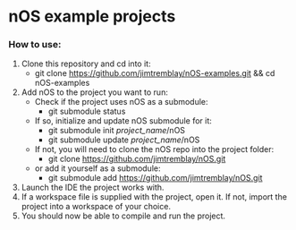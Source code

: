# nOS example projects

### How to use:
1. Clone this repository and cd into it:
    * git clone https://github.com/jimtremblay/nOS-examples.git && cd nOS-examples
2. Add nOS to the project you want to run:
    * Check if the project uses nOS as a submodule:
        - git submodule status
    * If so, initialize and update nOS submodule for it:
        - git submodule init *project_name*/nOS
        - git submodule update *project_name*/nOS
    * If not, you will need to clone the nOS repo into the project folder:
        - git clone https://github.com/jimtremblay/nOS.git
    * or add it yourself as a submodule:
        - git submodule add https://github.com/jimtremblay/nOS.git
3. Launch the IDE the project works with.
4. If a workspace file is supplied with the project, open it. If not, import the project into a workspace of your choice.
5. You should now be able to compile and run the project.